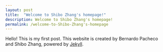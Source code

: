 ```yaml
---
layout: post
title:  "Welcome to Shibo Zhang's homepage!"
description: Welcome to Shibo Zhang's homepage!
permalink: /welcome-to-Shibo-Zhang's-homepage
---
```



<!-- This is my first post. This website is created by [Bernardo Pacheco](https://github.com/bernardopacheco/bernardopacheco.github.io) and Shibo Zhang, powered by [Jekyll](https://jekyllrb.com/). -->

Hello! This is my first post. This website is created by Bernardo Pacheco and Shibo Zhang, powered by [Jekyll](https://jekyllrb.com/).

<!--excerpt_separator-->
